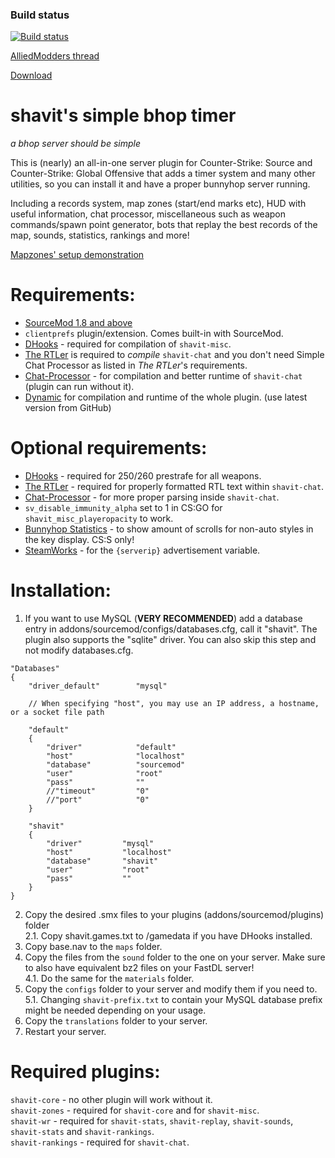 ### Build status
[![Build status](https://travis-ci.org/shavitush/bhoptimer.svg?branch=master)](https://travis-ci.org/shavitush/bhoptimer)

[AlliedModders thread](https://forums.alliedmods.net/showthread.php?t=265456)

[Download](https://github.com/shavitush/bhoptimer/releases)

# shavit's simple bhop timer
*a bhop server should be simple*

This is (nearly) an all-in-one server plugin for Counter-Strike: Source and Counter-Strike: Global Offensive that adds a timer system and many other utilities, so you can install it and have a proper bunnyhop server running.

Including a records system, map zones (start/end marks etc), HUD with useful information, chat processor, miscellaneous such as weapon commands/spawn point generator, bots that replay the best records of the map, sounds, statistics, rankings and more!

[Mapzones' setup demonstration](https://www.youtube.com/watch?v=oPKso2hoLw0)

# Requirements:
* [SourceMod 1.8 and above](http://www.sourcemod.net/downloads.php)
* `clientprefs` plugin/extension. Comes built-in with SourceMod.
* [DHooks](http://users.alliedmods.net/~drifter/builds/dhooks/2.0/) - required for compilation of `shavit-misc`.
* [The RTLer](https://forums.alliedmods.net/showthread.php?p=1649882) is required to *compile* `shavit-chat` and you don't need Simple Chat Processor as listed in *The RTLer*'s requirements.
* [Chat-Processor](https://forums.alliedmods.net/showthread.php?t=286913) - for compilation and better runtime of `shavit-chat` (plugin can run without it).
* [Dynamic](https://github.com/ntoxin66/Dynamic) for compilation and runtime of the whole plugin. (use latest version from GitHub)

# Optional requirements:
* [DHooks](http://users.alliedmods.net/~drifter/builds/dhooks/2.0/) - required for 250/260 prestrafe for all weapons.
* [The RTLer](https://forums.alliedmods.net/showthread.php?p=1649882) - required for properly formatted RTL text within `shavit-chat`.
* [Chat-Processor](https://forums.alliedmods.net/showthread.php?t=286913) - for more proper parsing inside `shavit-chat`.
* `sv_disable_immunity_alpha` set to 1 in CS:GO for `shavit_misc_playeropacity` to work.
* [Bunnyhop Statistics](https://forums.alliedmods.net/showthread.php?t=286135) - to show amount of scrolls for non-auto styles in the key display. CS:S only!
* [SteamWorks](https://forums.alliedmods.net/showthread.php?t=229556) - for the `{serverip}` advertisement variable.

#  Installation:
1. If you want to use MySQL (**VERY RECOMMENDED**) add a database entry in addons/sourcemod/configs/databases.cfg, call it "shavit". The plugin also supports the "sqlite" driver. You can also skip this step and not modify databases.cfg.
```
"Databases"
{
	"driver_default"		"mysql"

	// When specifying "host", you may use an IP address, a hostname, or a socket file path

	"default"
	{
		"driver"			"default"
		"host"				"localhost"
		"database"			"sourcemod"
		"user"				"root"
		"pass"				""
		//"timeout"			"0"
		//"port"			"0"
	}

	"shavit"
	{
		"driver"         "mysql"
		"host"           "localhost"
		"database"       "shavit"
		"user"           "root"
		"pass"           ""
	}
}
```
2. Copy the desired .smx files to your plugins (addons/sourcemod/plugins) folder  
2.1. Copy shavit.games.txt to /gamedata if you have DHooks installed.
3. Copy base.nav to the `maps` folder.
4. Copy the files from the `sound` folder to the one on your server. Make sure to also have equivalent bz2 files on your FastDL server!  
4.1. Do the same for the `materials` folder.
5. Copy the `configs` folder to your server and modify them if you need to.  
5.1. Changing `shavit-prefix.txt` to contain your MySQL database prefix might be needed depending on your usage.
6. Copy the `translations` folder to your server.  
7. Restart your server.

# Required plugins:
`shavit-core` - no other plugin will work without it.  
`shavit-zones` - required for `shavit-core` and for `shavit-misc`.  
`shavit-wr` - required for `shavit-stats`, `shavit-replay`, `shavit-sounds`, `shavit-stats` and `shavit-rankings`.  
`shavit-rankings` - required for `shavit-chat`.